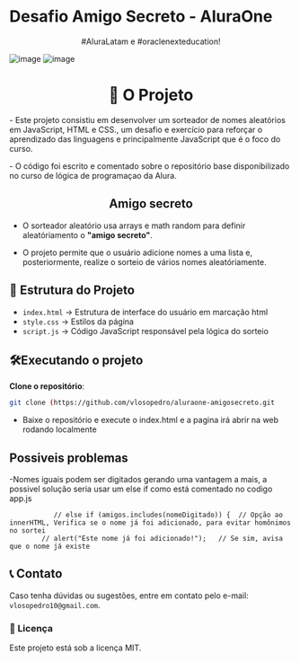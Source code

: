 # Desafio Amigo Secreto - AluraOne 
<p style="text-align: center;"> #AluraLatam e #oraclenexteducation! </p>

![image](https://github.com/user-attachments/assets/f9f6dbf6-efc7-4e72-b6fa-ca649948037a) ![image](https://github.com/user-attachments/assets/e1ba6adc-66c9-42c6-b441-e4ff94853563) 
<h1 align="center"> 📖 O Projeto </h1>
<p> - Este projeto consistiu em desenvolver um sorteador de nomes aleatórios em JavaScript, HTML e CSS., um desafio e exercício para reforçar o aprendizado das linguagens e principalmente JavaScript que é o foco do curso.<P>
</P>  - O código foi escrito e comentado sobre o repositório base disponibilizado no curso de lógica de programaçao da Alura.
 </p>

<h2 align="center"> Amigo secreto </h2>

- O sorteador aleatório usa arrays e math random para definir aleatóriamento o **"amigo secreto"**.

- O projeto permite que o usuário adicione nomes a uma lista e, posteriormente, realize o sorteio de vários nomes aleatóriamente. 

<h2>📂 Estrutura do Projeto</h2>
    <ul>
        <li><code>index.html</code> → Estrutura de interface do usuário em marcação html</li>
        <li><code>style.css</code> → Estilos da página</li>
        <li><code>script.js</code> → Código JavaScript responsável pela lógica do sorteio</li>
    </ul>

<h2>🛠Executando o projeto</h2>

**Clone o repositório**:
   ```bash
   git clone (https://github.com/vlosopedro/aluraone-amigosecreto.git
   ```

  - Baixe o repositório e execute o index.html e a pagina irá abrir na web rodando localmente

<h2>Possiveis problemas</h2>

-Nomes iguais podem ser digitados gerando uma vantagem a mais, a possivel solução seria usar um else if como está comentado no codigo app.js   
               
               
               // else if (amigos.includes(nomeDigitado)) {  // Opção ao innerHTML, Verifica se o nome já foi adicionado, para evitar homônimos no sortei
            // alert("Este nome já foi adicionado!");   // Se sim, avisa que o nome já existe

 <h2>📞 Contato</h2>
    <p>Caso tenha dúvidas ou sugestões, entre em contato pelo e-mail: <code>vlosopedro10@gmail.com</code>.</p>
</div>

   <h3>📄 Licença</h3>
    <p>Este projeto está sob a licença MIT.</p>
